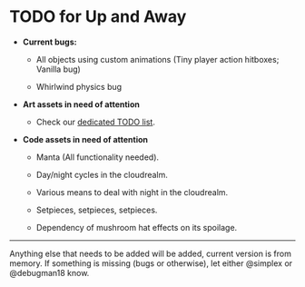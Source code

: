 # TODO for Up and Away

+ **Current bugs:**

	+ All objects using custom animations (Tiny player action hitboxes; Vanilla bug)

	+ Whirlwind physics bug

+ **Art assets in need of attention**

	+ Check our [dedicated TODO list](TODO_ART.md).

+ **Code assets in need of attention**

	+ Manta (All functionality needed).

	+ Day/night cycles in the cloudrealm.

	+ Various means to deal with night in the cloudrealm.

	+ Setpieces, setpieces, setpieces.

	+ Dependency of mushroom hat effects on its spoilage.

******

Anything else that needs to be added will be added, current version is from memory. 
If something is missing (bugs or otherwise), let either @simplex or @debugman18 know.

<!--
vim: ft=markdown nofoldenable
-->
